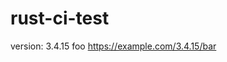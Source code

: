 # rust-ci-test

<!-- x-release-please-start-version -->

version: 3.4.15 foo
https://example.com/3.4.15/bar

<!-- x-release-please-end -->
